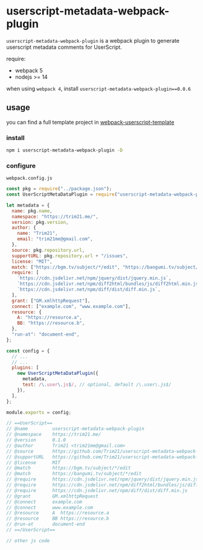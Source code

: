 # userscript-metadata-webpack-plugin

`userscript-metadata-webpack-plugin` is a webpack plugin to
generate userscript metadata comments for UserScript.

require:

- webpack 5
- nodejs >= 14

when using `webpack 4`, install `userscript-metadata-webpack-plugin==0.0.6`

## usage

you can find a full template project in [webpack-userscript-template](https://github.com/Trim21/webpack-userscript-template)

### install

```bash
npm i userscript-metadata-webpack-plugin -D
```

### configure

`webpack.config.js`

```javascript
const pkg = require("../package.json");
const UserScriptMetaDataPlugin = require("userscript-metadata-webpack-plugin");

let metadata = {
  name: pkg.name,
  namespace: "https://trim21.me/",
  version: pkg.version,
  author: {
    name: "Trim21",
    email: "trim21me@gmail.com",
  },
  source: pkg.repository.url,
  supportURL: pkg.repository.url + "/issues",
  license: "MIT",
  match: ["https://bgm.tv/subject/*/edit", "https://bangumi.tv/subject/*/edit"],
  require: [
    `https://cdn.jsdelivr.net/npm/jquery/dist/jquery.min.js`,
    `https://cdn.jsdelivr.net/npm/diff2html/bundles/js/diff2html.min.js`,
    `https://cdn.jsdelivr.net/npm/diff/dist/diff.min.js`,
  ],
  grant: ["GM.xmlhttpRequest"],
  connect: ["example.com", "www.example.com"],
  resource: {
    A: "https://resource.a",
    BB: "https://resource.b",
  },
  "run-at": "document-end",
};

const config = {
  // ...
  // ...
  plugins: [
    new UserScriptMetaDataPlugin({
      metadata,
      test: /\.user\.js$/, // optional, default /\.user\.js$/
    }),
  ],
};

module.exports = config;
```

```javascript
// ==UserScript==
// @name         userscript-metadata-webpack-plugin
// @namespace    https://trim21.me/
// @version      0.1.0
// @author       Trim21 <trim21me@gmail.com>
// @source       https://github.com/Trim21/userscript-metadata-webpack-plugin
// @supportURL   https://github.com/Trim21/userscript-metadata-webpack-plugin/issues
// @license      MIT
// @match        https://bgm.tv/subject/*/edit
// @match        https://bangumi.tv/subject/*/edit
// @require      https://cdn.jsdelivr.net/npm/jquery/dist/jquery.min.js
// @require      https://cdn.jsdelivr.net/npm/diff2html/bundles/js/diff2html.min.js
// @require      https://cdn.jsdelivr.net/npm/diff/dist/diff.min.js
// @grant        GM.xmlhttpRequest
// @connect      example.com
// @connect      www.example.com
// @resource     A  https://resource.a
// @resource     BB https://resource.b
// @run-at       document-end
// ==/UserScript==

// other js code
```

